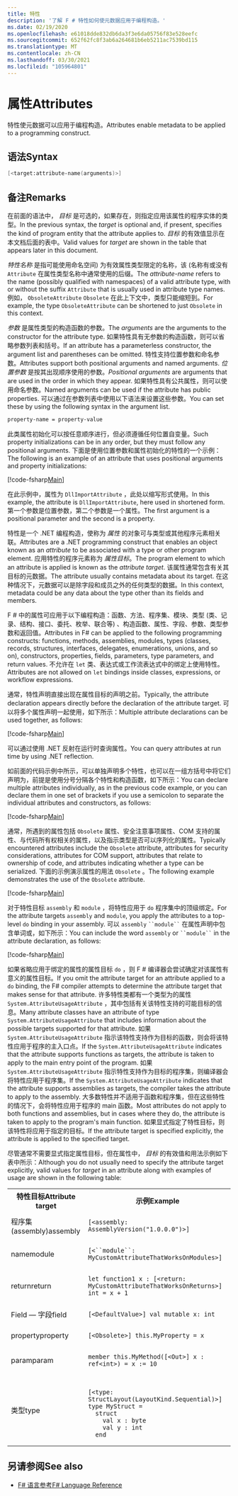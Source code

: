 ```yaml
---
title: 特性
description: '了解 F # 特性如何使元数据应用于编程构造。'
ms.date: 02/19/2020
ms.openlocfilehash: e61018dde832db6da3f3e6da05756f83e528eefc
ms.sourcegitcommit: 652f62fc8f3ab6a264681b6eb5211ac7539bd115
ms.translationtype: MT
ms.contentlocale: zh-CN
ms.lasthandoff: 03/30/2021
ms.locfileid: "105964801"
---
```

# <a name="attributes"></a><span data-ttu-id="f1b02-103">属性</span><span class="sxs-lookup"><span data-stu-id="f1b02-103">Attributes</span></span>

<span data-ttu-id="f1b02-104">特性使元数据可以应用于编程构造。</span><span class="sxs-lookup"><span data-stu-id="f1b02-104">Attributes enable metadata to be applied to a programming construct.</span></span>

## <a name="syntax"></a><span data-ttu-id="f1b02-105">语法</span><span class="sxs-lookup"><span data-stu-id="f1b02-105">Syntax</span></span>

```fsharp
[<target:attribute-name(arguments)>]
```

## <a name="remarks"></a><span data-ttu-id="f1b02-106">备注</span><span class="sxs-lookup"><span data-stu-id="f1b02-106">Remarks</span></span>

<span data-ttu-id="f1b02-107">在前面的语法中， *目标* 是可选的，如果存在，则指定应用该属性的程序实体的类型。</span><span class="sxs-lookup"><span data-stu-id="f1b02-107">In the previous syntax, the *target* is optional and, if present, specifies the kind of program entity that the attribute applies to.</span></span> <span data-ttu-id="f1b02-108">*目标* 的有效值显示在本文档后面的表中。</span><span class="sxs-lookup"><span data-stu-id="f1b02-108">Valid values for *target* are shown in the table that appears later in this document.</span></span>

<span data-ttu-id="f1b02-109">*特性名称* 是指可能使用命名空间) 为有效属性类型限定的名称，该 (名称有或没有 `Attribute` 在属性类型名称中通常使用的后缀。</span><span class="sxs-lookup"><span data-stu-id="f1b02-109">The *attribute-name* refers to the name (possibly qualified with namespaces) of a valid attribute type, with or without the suffix `Attribute` that is usually used in attribute type names.</span></span> <span data-ttu-id="f1b02-110">例如， `ObsoleteAttribute` `Obsolete` 在此上下文中，类型只能缩短到。</span><span class="sxs-lookup"><span data-stu-id="f1b02-110">For example, the type `ObsoleteAttribute` can be shortened to just `Obsolete` in this context.</span></span>

<span data-ttu-id="f1b02-111">*参数* 是属性类型的构造函数的参数。</span><span class="sxs-lookup"><span data-stu-id="f1b02-111">The *arguments* are the arguments to the constructor for the attribute type.</span></span> <span data-ttu-id="f1b02-112">如果特性具有无参数的构造函数，则可以省略参数列表和括号。</span><span class="sxs-lookup"><span data-stu-id="f1b02-112">If an attribute has a parameterless constructor, the argument list and parentheses can be omitted.</span></span> <span data-ttu-id="f1b02-113">特性支持位置参数和命名参数。</span><span class="sxs-lookup"><span data-stu-id="f1b02-113">Attributes support both positional arguments and named arguments.</span></span> <span data-ttu-id="f1b02-114">*位置参数* 是按其出现顺序使用的参数。</span><span class="sxs-lookup"><span data-stu-id="f1b02-114">*Positional arguments* are arguments that are used in the order in which they appear.</span></span> <span data-ttu-id="f1b02-115">如果特性具有公共属性，则可以使用命名参数。</span><span class="sxs-lookup"><span data-stu-id="f1b02-115">Named arguments can be used if the attribute has public properties.</span></span> <span data-ttu-id="f1b02-116">可以通过在参数列表中使用以下语法来设置这些参数。</span><span class="sxs-lookup"><span data-stu-id="f1b02-116">You can set these by using the following syntax in the argument list.</span></span>

```fsharp
property-name = property-value
```

<span data-ttu-id="f1b02-117">此类属性初始化可以按任意顺序进行，但必须遵循任何位置自变量。</span><span class="sxs-lookup"><span data-stu-id="f1b02-117">Such property initializations can be in any order, but they must follow any positional arguments.</span></span> <span data-ttu-id="f1b02-118">下面是使用位置参数和属性初始化的特性的一个示例：</span><span class="sxs-lookup"><span data-stu-id="f1b02-118">The following is an example of an attribute that uses positional arguments and property initializations:</span></span>

[!code-fsharp[Main](~/samples/snippets/fsharp/lang-ref-2/snippet6202.fs)]

<span data-ttu-id="f1b02-119">在此示例中，属性为 `DllImportAttribute` ，此处以缩写形式使用。</span><span class="sxs-lookup"><span data-stu-id="f1b02-119">In this example, the attribute is `DllImportAttribute`, here used in shortened form.</span></span> <span data-ttu-id="f1b02-120">第一个参数是位置参数，第二个参数是一个属性。</span><span class="sxs-lookup"><span data-stu-id="f1b02-120">The first argument is a positional parameter and the second is a property.</span></span>

<span data-ttu-id="f1b02-121">特性是一个 .NET 编程构造，使称为 *属性* 的对象可与类型或其他程序元素相关联。</span><span class="sxs-lookup"><span data-stu-id="f1b02-121">Attributes are a .NET programming construct that enables an object known as an *attribute* to be associated with a type or other program element.</span></span> <span data-ttu-id="f1b02-122">应用特性的程序元素称为 *属性目标*。</span><span class="sxs-lookup"><span data-stu-id="f1b02-122">The program element to which an attribute is applied is known as the *attribute target*.</span></span> <span data-ttu-id="f1b02-123">该属性通常包含有关其目标的元数据。</span><span class="sxs-lookup"><span data-stu-id="f1b02-123">The attribute usually contains metadata about its target.</span></span> <span data-ttu-id="f1b02-124">在这种情况下，元数据可以是除字段和成员之外的任何类型的数据。</span><span class="sxs-lookup"><span data-stu-id="f1b02-124">In this context, metadata could be any data about the type other than its fields and members.</span></span>

<span data-ttu-id="f1b02-125">F # 中的属性可应用于以下编程构造：函数、方法、程序集、模块、类型 (类、记录、结构、接口、委托、枚举、联合等) 、构造函数、属性、字段、参数、类型参数和返回值。</span><span class="sxs-lookup"><span data-stu-id="f1b02-125">Attributes in F# can be applied to the following programming constructs: functions, methods, assemblies, modules, types (classes, records, structures, interfaces, delegates, enumerations, unions, and so on), constructors, properties, fields, parameters, type parameters, and return values.</span></span> <span data-ttu-id="f1b02-126">不允许在 `let` 类、表达式或工作流表达式中的绑定上使用特性。</span><span class="sxs-lookup"><span data-stu-id="f1b02-126">Attributes are not allowed on `let` bindings inside classes, expressions, or workflow expressions.</span></span>

<span data-ttu-id="f1b02-127">通常，特性声明直接出现在属性目标的声明之前。</span><span class="sxs-lookup"><span data-stu-id="f1b02-127">Typically, the attribute declaration appears directly before the declaration of the attribute target.</span></span> <span data-ttu-id="f1b02-128">可以将多个属性声明一起使用，如下所示：</span><span class="sxs-lookup"><span data-stu-id="f1b02-128">Multiple attribute declarations can be used together, as follows:</span></span>

[!code-fsharp[Main](~/samples/snippets/fsharp/lang-ref-2/snippet6603.fs)]

<span data-ttu-id="f1b02-129">可以通过使用 .NET 反射在运行时查询属性。</span><span class="sxs-lookup"><span data-stu-id="f1b02-129">You can query attributes at run time by using .NET reflection.</span></span>

<span data-ttu-id="f1b02-130">如前面的代码示例中所示，可以单独声明多个特性，也可以在一组方括号中将它们声明为，前提是使用分号分隔各个特性和构造函数，如下所示：</span><span class="sxs-lookup"><span data-stu-id="f1b02-130">You can declare multiple attributes individually, as in the previous code example, or you can declare them in one set of brackets if you use a semicolon to separate the individual attributes and constructors, as follows:</span></span>

[!code-fsharp[Main](~/samples/snippets/fsharp/lang-ref-2/snippet6604.fs)]

<span data-ttu-id="f1b02-131">通常，所遇到的属性包括 `Obsolete` 属性、安全注意事项属性、COM 支持的属性、与代码所有权相关的属性，以及指示类型是否可以序列化的属性。</span><span class="sxs-lookup"><span data-stu-id="f1b02-131">Typically encountered attributes include the `Obsolete` attribute, attributes for security considerations, attributes for COM support, attributes that relate to ownership of code, and attributes indicating whether a type can be serialized.</span></span> <span data-ttu-id="f1b02-132">下面的示例演示属性的用法 `Obsolete` 。</span><span class="sxs-lookup"><span data-stu-id="f1b02-132">The following example demonstrates the use of the `Obsolete` attribute.</span></span>

[!code-fsharp[Main](~/samples/snippets/fsharp/lang-ref-2/snippet6605.fs)]

<span data-ttu-id="f1b02-133">对于特性目标 `assembly` 和 `module` ，将特性应用于 `do` 程序集中的顶级绑定。</span><span class="sxs-lookup"><span data-stu-id="f1b02-133">For the attribute targets `assembly` and `module`, you apply the attributes to a top-level `do` binding in your assembly.</span></span> <span data-ttu-id="f1b02-134">可以 `assembly` ``` ``module`` ``` 在属性声明中包含单词或，如下所示：</span><span class="sxs-lookup"><span data-stu-id="f1b02-134">You can include the word `assembly` or ``` ``module`` ``` in the attribute declaration, as follows:</span></span>

[!code-fsharp[Main](~/samples/snippets/fsharp/lang-ref-2/snippet6606.fs)]

<span data-ttu-id="f1b02-135">如果省略应用于绑定的属性的属性目标 `do` ，则 F # 编译器会尝试确定对该属性有意义的属性目标。</span><span class="sxs-lookup"><span data-stu-id="f1b02-135">If you omit the attribute target for an attribute applied to a `do` binding, the F# compiler attempts to determine the attribute target that makes sense for that attribute.</span></span> <span data-ttu-id="f1b02-136">许多特性类都有一个类型为的属性 `System.AttributeUsageAttribute` ，其中包括有关该特性支持的可能目标的信息。</span><span class="sxs-lookup"><span data-stu-id="f1b02-136">Many attribute classes have an attribute of type `System.AttributeUsageAttribute` that includes information about the possible targets supported for that attribute.</span></span> <span data-ttu-id="f1b02-137">如果 `System.AttributeUsageAttribute` 指示该特性支持作为目标的函数，则会将该特性应用于程序的主入口点。</span><span class="sxs-lookup"><span data-stu-id="f1b02-137">If the `System.AttributeUsageAttribute` indicates that the attribute supports functions as targets, the attribute is taken to apply to the main entry point of the program.</span></span> <span data-ttu-id="f1b02-138">如果 `System.AttributeUsageAttribute` 指示特性支持作为目标的程序集，则编译器会将特性应用于程序集。</span><span class="sxs-lookup"><span data-stu-id="f1b02-138">If the `System.AttributeUsageAttribute` indicates that the attribute supports assemblies as targets, the compiler takes the attribute to apply to the assembly.</span></span> <span data-ttu-id="f1b02-139">大多数特性并不适用于函数和程序集，但在这些特性的情况下，会将特性应用于程序的 main 函数。</span><span class="sxs-lookup"><span data-stu-id="f1b02-139">Most attributes do not apply to both functions and assemblies, but in cases where they do, the attribute is taken to apply to the program's main function.</span></span> <span data-ttu-id="f1b02-140">如果显式指定了特性目标，则该特性将应用于指定的目标。</span><span class="sxs-lookup"><span data-stu-id="f1b02-140">If the attribute target is specified explicitly, the attribute is applied to the specified target.</span></span>

<span data-ttu-id="f1b02-141">尽管通常不需要显式指定属性目标，但在属性中， *目标* 的有效值和用法示例如下表中所示：</span><span class="sxs-lookup"><span data-stu-id="f1b02-141">Although you do not usually need to specify the attribute target explicitly, valid values for *target* in an attribute along with examples of usage are shown in the following table:</span></span>

<table>
  <tr>
    <th><span data-ttu-id="f1b02-142">特性目标</span><span class="sxs-lookup"><span data-stu-id="f1b02-142">Attribute target</span></span></td>
    <th><span data-ttu-id="f1b02-143">示例</span><span class="sxs-lookup"><span data-stu-id="f1b02-143">Example</span></span></td>
  </tr>
  <tr>
    <td><span data-ttu-id="f1b02-144">程序集 (assembly)</span><span class="sxs-lookup"><span data-stu-id="f1b02-144">assembly</span></span></td>
    <td><pre><code class="lang-fsharp">[&lt;assembly: AssemblyVersion("1.0.0.0")&gt;]</code></pre></td>
  </tr>
  <tr>
    <td><span data-ttu-id="f1b02-145">name</span><span class="sxs-lookup"><span data-stu-id="f1b02-145">module</span></span></td>
    <td><pre><code class="lang-fsharp">[&lt;``module``: MyCustomAttributeThatWorksOnModules&gt;]</code></pre></td>
  </tr>
  <tr>
    <td><span data-ttu-id="f1b02-146">return</span><span class="sxs-lookup"><span data-stu-id="f1b02-146">return</span></span></td>
    <td><pre><code class="lang-fsharp">let function1 x : [&lt;return: MyCustomAttributeThatWorksOnReturns&gt;] int = x + 1</code></pre></td>
  </tr>
  <tr>
    <td><span data-ttu-id="f1b02-147">Field — 字段</span><span class="sxs-lookup"><span data-stu-id="f1b02-147">field</span></span></td>
    <td><pre><code class="lang-fsharp">[&lt;DefaultValue&gt;] val mutable x: int</code></pre></td>
  </tr>
  <tr>
    <td><span data-ttu-id="f1b02-148">property</span><span class="sxs-lookup"><span data-stu-id="f1b02-148">property</span></span></td>
    <td><pre><code class="lang-fsharp">[&lt;Obsolete&gt;] this.MyProperty = x</code></pre></td>
  </tr>
  <tr>
    <td><span data-ttu-id="f1b02-149">param</span><span class="sxs-lookup"><span data-stu-id="f1b02-149">param</span></span></td>
    <td><pre><code class="lang-fsharp">member this.MyMethod([&lt;Out&gt;] x : ref&lt;int&gt;) = x := 10</code></pre></td>
  </tr>
  <tr>
    <td><span data-ttu-id="f1b02-150">类型</span><span class="sxs-lookup"><span data-stu-id="f1b02-150">type</span></span></td>
    <td>
        <pre><code class="lang-fsharp">
[&lt;type: StructLayout(LayoutKind.Sequential)&gt;]
type MyStruct =
  struct
    val x : byte
    val y : int
  end</code></pre>
    </td>
  </tr>
</table>

## <a name="see-also"></a><span data-ttu-id="f1b02-151">另请参阅</span><span class="sxs-lookup"><span data-stu-id="f1b02-151">See also</span></span>

- [<span data-ttu-id="f1b02-152">F# 语言参考</span><span class="sxs-lookup"><span data-stu-id="f1b02-152">F# Language Reference</span></span>](index.md)
